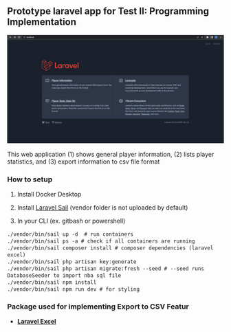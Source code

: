 ## Prototype laravel app for Test II: Programming Implementation
![](https://github.com/iCHIrTmA/cordero-zeald-php-test/blob/main/cordero-zeald-php-test.gif)

This web application (1) shows general player information, (2) lists player statistics, and (3) export information to csv file format

### How to setup

1.  Install Docker Desktop

2. Install [Laravel Sail](https://laravel.com/docs/9.x/sail#installing-sail-into-existing-applications) (vendor folder is not uploaded by default)

3. In your CLI (ex. gitbash or powershell)
```
./vendor/bin/sail up -d  # run containers
./vendor/bin/sail ps -a # check if all containers are running
./vendor/bin/sail composer install # composer dependencies (laravel excel)
./vendor/bin/sail php artisan key:generate
./vendor/bin/sail php artisan migrate:fresh --seed # --seed runs DatabaseSeeder to import nba sql file
./vendor/bin/sail npm install
./vendor/bin/sail npm run dev # for styling
```

### Package used for implementing Export to CSV Featur

- **[Laravel Excel](https://docs.laravel-excel.com/3.1/getting-started/installation.html)**


